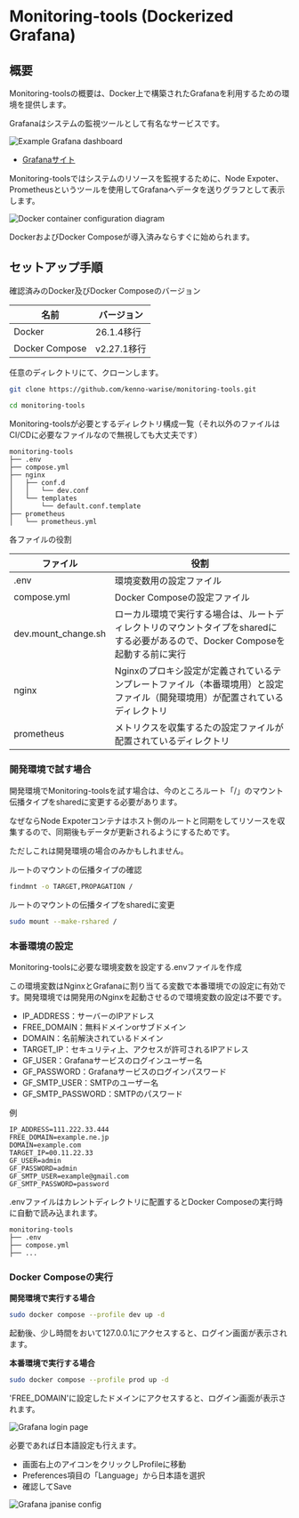 # Monitoring-tools (Dockerized Grafana)

## 概要

Monitoring-toolsの概要は、Docker上で構築されたGrafanaを利用するための環境を提供します。

Grafanaはシステムの監視ツールとして有名なサービスです。

![Example Grafana dashboard](doc/img/grafana_dashboard.jpg)

- [Grafanaサイト](https://grafana.com/ja/)

Monitoring-toolsではシステムのリソースを監視するために、Node Expoter、Prometheusというツールを使用してGrafanaへデータを送りグラフとして表示します。

![Docker container configuration diagram](doc/img/container_diagram.png)

DockerおよびDocker Composeが導入済みならすぐに始められます。

## セットアップ手順

確認済みのDocker及びDocker Composeのバージョン

|名前|バージョン|
|----|----|
|Docker|26.1.4移行|
|Docker Compose|v2.27.1移行|

任意のディレクトリにて、クローンします。

```bash
git clone https://github.com/kenno-warise/monitoring-tools.git

cd monitoring-tools
```

Monitoring-toolsが必要とするディレクトリ構成一覧（それ以外のファイルはCI/CDに必要なファイルなので無視しても大丈夫です）

```
monitoring-tools
├── .env
├── compose.yml
├── nginx
│   ├── conf.d
│   │   └── dev.conf
│   └── templates
│       └── default.conf.template
├── prometheus
│   └── prometheus.yml
```

各ファイルの役割

|ファイル|役割|
|----|----|
|.env |環境変数用の設定ファイル |
|compose.yml |Docker Composeの設定ファイル |
|dev.mount_change.sh |ローカル環境で実行する場合は、ルートディレクトリのマウントタイプをsharedにする必要があるので、Docker Composeを起動する前に実行 |
|nginx |Nginxのプロキシ設定が定義されているテンプレートファイル（本番環境用）と設定ファイル（開発環境用）が配置されているディレクトリ|
|prometheus |メトリクスを収集するたの設定ファイルが配置されているディレクトリ|

### 開発環境で試す場合

開発環境でMonitoring-toolsを試す場合は、今のところルート「/」のマウント伝播タイプをsharedに変更する必要があります。

なぜならNode Expoterコンテナはホスト側のルートと同期をしてリソースを収集するので、同期後もデータが更新されるようにするためです。

ただしこれは開発環境の場合のみかもしれません。

ルートのマウントの伝播タイプの確認
```bash
findmnt -o TARGET,PROPAGATION /
```

ルートのマウントの伝播タイプをsharedに変更
```bash
sudo mount --make-rshared /
```

### 本番環境の設定

Monitoring-toolsに必要な環境変数を設定する.envファイルを作成

この環境変数はNginxとGrafanaに割り当てる変数で本番環境での設定に有効です。開発環境では開発用のNginxを起動させるので環境変数の設定は不要です。

- IP_ADDRESS：サーバーのIPアドレス
- FREE_DOMAIN：無料ドメインorサブドメイン
- DOMAIN：名前解決されているドメイン
- TARGET_IP：セキュリティ上、アクセスが許可されるIPアドレス
- GF_USER：Grafanaサービスのログインユーザー名
- GF_PASSWORD：Grafanaサービスのログインパスワード
- GF_SMTP_USER：SMTPのユーザー名
- GF_SMTP_PASSWORD：SMTPのパスワード

例

```
IP_ADDRESS=111.222.33.444
FREE_DOMAIN=example.ne.jp
DOMAIN=example.com
TARGET_IP=00.11.22.33
GF_USER=admin
GF_PASSWORD=admin
GF_SMTP_USER=example@gmail.com
GF_SMTP_PASSWORD=password
```

.envファイルはカレントディレクトリに配置するとDocker Composeの実行時に自動で読み込まれます。


```
monitoring-tools
├── .env
├── compose.yml
├── ...
```

### Docker Composeの実行

**開発環境で実行する場合**

```bash
sudo docker compose --profile dev up -d
```

起動後、少し時間をおいて127.0.0.1にアクセスすると、ログイン画面が表示されます。

**本番環境で実行する場合**

```bash
sudo docker compose --profile prod up -d
```

'FREE_DOMAIN'に設定したドメインにアクセスすると、ログイン画面が表示されます。

![Grafana login page](doc/img/grafana_login.jpg)

必要であれば日本語設定も行えます。

- 画面右上のアイコンをクリックしProfileに移動
- Preferences項目の「Language」から日本語を選択
- 確認してSave

![Grafana jpanise config](doc/img/grafana_jp_config.jpg)

